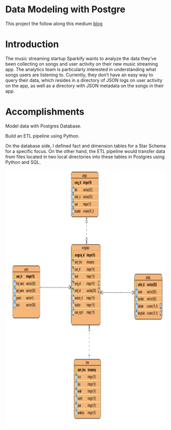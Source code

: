 # Data Modeling with Postgre

This project the follow along this medium <a href="https://medium.com/@simonazhangzy/data-modeling-awith-postgres-database-43fd7c33d93b">blog</a>

# Introduction

The music streaming startup Sparkify wants to analyze the data they’ve been collecting on songs and user activity on their new music streaming app. The analytics team is particularly interested in understanding what songs users are listening to. Currently, they don’t have an easy way to query their data, which resides in a directory of JSON logs on user activity on the app, as well as a directory with JSON metadata on the songs in their app.

# Accomplishments

Model data with Postgres Database.

Build an ETL pipeline using Python.

On the database side, I defined fact and dimension tables for a Star Schema for a specific focus. On the other hand, the ETL pipeline would transfer data from files located in two local directories into these tables in Postgres using Python and SQL.

<img border="0" alt="W3Schools" src="ERD.png" width="1000" height="802">
